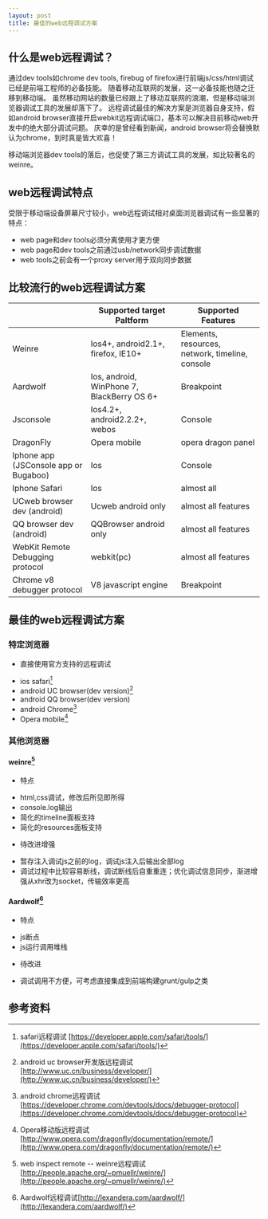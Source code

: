 ```yaml
---
layout: post
title: 最佳的web远程调试方案
---
```


## 什么是web远程调试？
通过dev tools如chrome dev tools, firebug of firefox进行前端js/css/html调试已经是前端工程师的必备技能。
随着移动互联网的发展，这一必备技能也随之迁移到移动端。
虽然移动网站的数量已经跟上了移动互联网的浪潮，但是移动端浏览器调试工具的发展却落下了。
远程调试最佳的解决方案是浏览器自身支持，假如android browser直接开启webkit远程调试端口，基本可以解决目前移动web开发中的绝大部分调试问题。
庆幸的是曾经看到新闻，android browser将会替换默认为chrome，到时真是皆大欢喜！

移动端浏览器dev tools的落后，也促使了第三方调试工具的发展，如比较著名的weinre。

## web远程调试特点
受限于移动端设备屏幕尺寸较小，web远程调试相对桌面浏览器调试有一些显著的特点：
* web page和dev tools必须分离使用才更方便
* web page和dev tools之前通过usb/network同步调试数据
* web tools之前会有一个proxy server用于双向同步数据

## 比较流行的web远程调试方案
|   |   Supported target Paltform   |   Supported Features    |
|   ------  |   ------  |   ------  |
|   Weinre  |   Ios4+, android2.1+, firefox, IE10+    |   Elements, resources, network, timeline, console   |
|   Aardwolf    |   Ios, android, WinPhone 7, BlackBerry OS 6+  |   Breakpoint  |
|   Jsconsole   |   Ios4.2+, android2.2.2+, webos   |   Console |
|   DragonFly    |   Opera mobile    |   opera dragon panel |
|   Iphone app (JSConsole app or Bugaboo)    |   Ios    |   Console |
|   Iphone Safari    |   Ios    |   almost all |
|   UCweb browser dev (android)    |   Ucweb android only    |   almost all features   |
|   QQ browser dev (android)    |   QQBrowser android only    |   almost all features   |
|   WebKit Remote Debugging protocol    |   webkit(pc)    |   almost all features    |
|   Chrome v8 debugger protocol    |   V8 javascript engine    |   Breakpoint   |

## 最佳的web远程调试方案

### 特定浏览器
* 直接使用官方支持的远程调试
 - ios safari[^safari]
 - android UC browser(dev version)[^UC]
 - android QQ browser(dev version)
 - android Chrome[^chrome]
 - Opera mobile[^Opera]

### 其他浏览器

#### weinre[^weinre]
* 特点
 - html,css调试，修改后所见即所得
 - console.log输出
 - 简化的timeline面板支持
 - 简化的resources面板支持
* 待改进增强
 - 暂存注入调试js之前的log，调试js注入后输出全部log
 - 调试过程中比较容易断线，调试断线后自重重连；优化调试信息同步，渐进增强从xhr改为socket，传输效率更高

#### Aardwolf[^Aardwolf]
* 特点
 - js断点
 - js运行调用堆栈
* 待改进
 - 调试调用不方便，可考虑直接集成到前端构建grunt/gulp之类

## 参考资料
[^safari]: safari远程调试 [https://developer.apple.com/safari/tools/](https://developer.apple.com/safari/tools/)
[^UC]: android uc browser开发版远程调试 [http://www.uc.cn/business/developer/](http://www.uc.cn/business/developer/)
[^chrome]: android chrome远程调试 [https://developer.chrome.com/devtools/docs/debugger-protocol](https://developer.chrome.com/devtools/docs/debugger-protocol)
[^Opera]: Opera移动版远程调试 [http://www.opera.com/dragonfly/documentation/remote/](http://www.opera.com/dragonfly/documentation/remote/)
[^weinre]: web inspect remote -- weinre远程调试 [http://people.apache.org/~pmuellr/weinre/](http://people.apache.org/~pmuellr/weinre/)
[^Aardwolf]: Aardwolf远程调试[http://lexandera.com/aardwolf/](http://lexandera.com/aardwolf/)